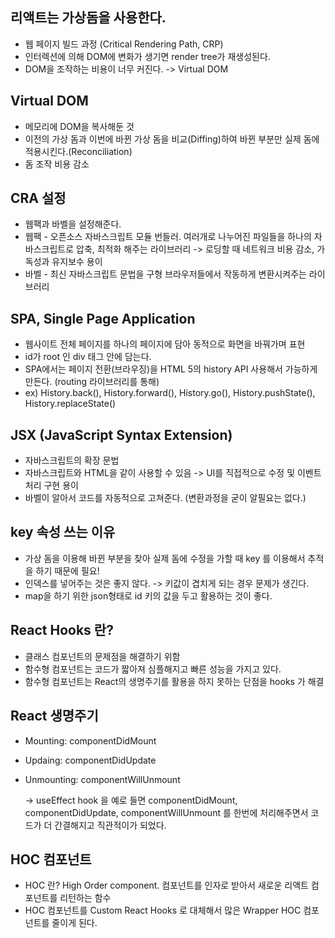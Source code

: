 ## 리액트는 가상돔을 사용한다.

- 웹 페이지 빌드 과정 (Critical Rendering Path, CRP)
- 인터렉션에 의해 DOM에 변화가 생기면 render tree가 재생성된다.
- DOM을 조작하는 비용이 너무 커진다. -> Virtual DOM

## Virtual DOM

- 메모리에 DOM을 복사해둔 것
- 이전의 가상 돔과 이번에 바뀐 가상 돔을 비교(Diffing)하여 바뀐 부분만 실제 돔에 적용시킨다.(Reconciliation)
- 돔 조작 비용 감소

## CRA 설정

- 웹팩과 바벨을 설정해준다.
- 웹팩 - 오픈소스 자바스크립트 모듈 번들러. 여러개로 나누어진 파일들을 하나의 자바스크립트로 압축, 최적화 해주는 라이브러리 -> 로딩할 때 네트워크 비용 감소, 가독성과 유지보수 용이
- 바벨 - 최신 자바스크립트 문법을 구형 브라우저들에서 작동하게 변환시켜주는 라이브러리

## SPA, Single Page Application

- 웹사이트 전체 페이지를 하나의 페이지에 담아 동적으로 화면을 바꿔가며 표현
- id가 root 인 div 태그 안에 담는다.
- SPA에서는 페이지 전환(브라우징)을 HTML 5의 history API 사용해서 가능하게 만든다. (routing 라이브러리를 통해)
- ex) History.back(), History.forward(), History.go(), History.pushState(), History.replaceState()

## JSX (JavaScript Syntax Extension)

- 자바스크립트의 확장 문법
- 자바스크립트와 HTML을 같이 사용할 수 있음 -> UI를 직접적으로 수정 및 이벤트 처리 구현 용이
- 바벨이 알아서 코드를 자동적으로 고쳐준다. (변환과정을 굳이 알필요는 없다.)

## key 속성 쓰는 이유

- 가상 돔을 이용해 바뀐 부분을 찾아 실제 돔에 수정을 가할 때 key 를 이용해서 추적을 하기 때문에 필요!
- 인덱스를 넣어주는 것은 좋지 않다. -> 키값이 겹치게 되는 경우 문제가 생긴다.
- map을 하기 위한 json형태로 id 키의 값을 두고 활용하는 것이 좋다.

## React Hooks 란?

- 클래스 컴포넌트의 문제점을 해결하기 위함
- 함수형 컴포넌트는 코드가 짧아져 심플해지고 빠른 성능을 가지고 있다.
- 함수형 컴포넌트는 React의 생명주기를 활용을 하지 못하는 단점을 hooks 가 해결

## React 생명주기

- Mounting: componentDidMount
- Updaing: componentDidUpdate
- Unmounting: componentWillUnmount

  -> useEffect hook 을 예로 들면 componentDidMount, componentDidUpdate, componentWillUnmount 를 한번에 처리해주면서 코드가 더 간결해지고 직관적이가 되었다.

## HOC 컴포넌트

- HOC 란? High Order component. 컴포넌트를 인자로 받아서 새로운 리액트 컴포넌트를 리턴하는 함수
- HOC 컴포넌트를 Custom React Hooks 로 대체해서 많은 Wrapper HOC 컴포넌트를 줄이게 된다.
